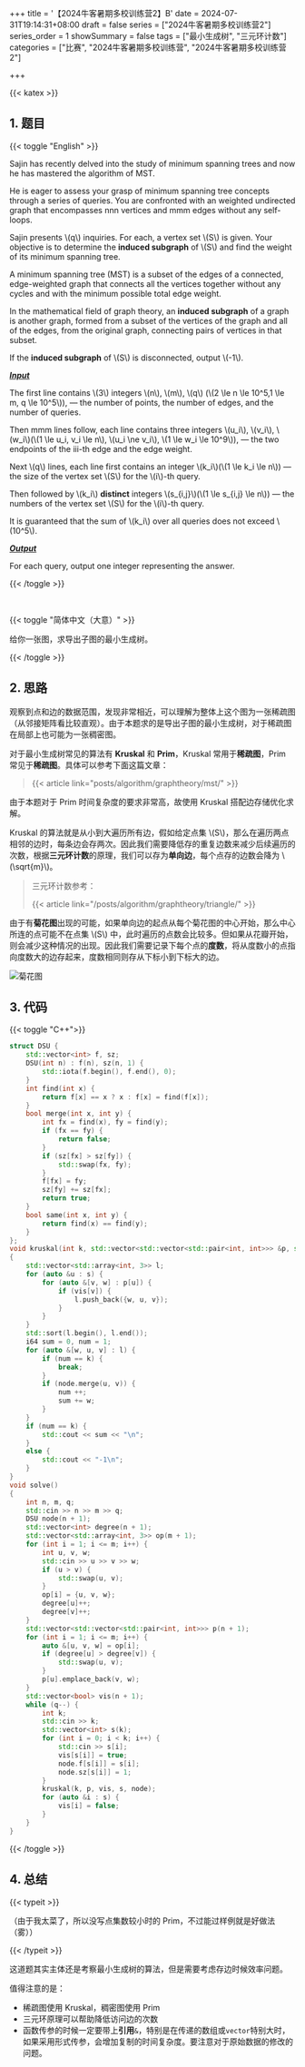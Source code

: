 +++
title = '【2024牛客暑期多校训练营2】B'
date = 2024-07-31T19:14:31+08:00
draft = false
series = ["2024牛客暑期多校训练营2"]
series_order = 1
showSummary = false
tags = ["最小生成树", "三元环计数"]
categories = ["比赛", "2024牛客暑期多校训练营", "2024牛客暑期多校训练营2"]

+++

{{< katex >}}

## 1. 题目

{{< toggle "English" >}}

Sajin has recently delved into the study of minimum spanning trees and now he has mastered the algorithm of MST.

He is eager to assess your grasp of minimum spanning tree concepts through a series of queries.
You are confronted with an weighted undirected graph that encompasses nnn vertices and mmm edges without any self-loops.

Sajin presents \\(q\\) inquiries. For each, a vertex set \\(S\\) is given. Your objective is to determine the **induced subgraph** of \\(S\\) and find the weight of its minimum spanning tree.

A minimum spanning tree (MST) is a subset of the edges of a connected, edge-weighted graph that connects all the vertices together without any cycles and with the minimum possible total edge weight.

In the mathematical field of graph theory, an **induced subgraph** of a graph is another graph, formed from a subset of the vertices of the graph and all of the edges, from the original graph, connecting pairs of vertices in that subset.

If the **induced subgraph** of \\(S\\) is disconnected, output \\(-1\\).

***<u>Input</u>***

The first line contains \\(3\\) integers \\(n\\), \\(m\\), \\(q\\) (\\(2 \le n \le 10^5,1 \le m, q \le 10^5\\)), — the number of points, the number of edges, and the number of queries.

Then mmm lines follow, each line contains three integers \\(u_i\\), \\(v_i\\), \\(w_i\\)(\\(1 \le u_i, v_i \le n\\), \\(u_i \ne v_i\\), \\(1 \le w_i \le 10^9\\)), — the two endpoints of the iii-th edge and the edge weight.

Next \\(q\\) lines, each line first contains an integer \\(k_i\\)(\\(1 \le k_i \le n\\)) — the size of the vertex set \\(S\\) for the \\(i\\)-th query.

Then followed by \\(k_i\\) **distinct** integers \\(s_{i,j}\\)(\\(1 \le s_{i,j} \le n\\)) — the numbers of the vertex set \\(S\\) for the \\(i\\\)-th query.

It is guaranteed that the sum of \\(k_i\\) over all queries does not exceed \\(10^5\\).

***<u>Output</u>***

For each query, output one integer representing the answer.

{{< /toggle >}}

</br>

{{< toggle "简体中文（大意）" >}}

给你一张图，求导出子图的最小生成树。

{{< /toggle >}}

## 2. 思路

观察到点和边的数据范围，发现非常相近，可以理解为整体上这个图为一张稀疏图（从邻接矩阵看比较直观）。由于本题求的是导出子图的最小生成树，对于稀疏图在局部上也可能为一张稠密图。

对于最小生成树常见的算法有 **Kruskal** 和 **Prim**，Kruskal 常用于**稀疏图**，Prim 常见于**稀疏图**。具体可以参考下面这篇文章：

> {{< article link="posts/algorithm/graphtheory/mst/" >}}

由于本题对于 Prim 时间复杂度的要求非常高，故使用 Kruskal 搭配边存储优化求解。

Kruskal 的算法就是从小到大遍历所有边，假如给定点集 \\(S\\)，那么在遍历两点相邻的边时，每条边会存两次。因此我们需要降低存的重复边数来减少后续遍历的次数，根据**三元环计数**的原理，我们可以存为**单向边**，每个点存的边数会降为 \\(\sqrt{m}\\)。

>三元环计数参考：
>
>{{< article link="/posts/algorithm/graphtheory/triangle/" >}}

由于有**菊花图**出现的可能，如果单向边的起点从每个菊花图的中心开始，那么中心所连的点可能不在点集 \\(S\\) 中，此时遍历的点数会比较多。但如果从花瓣开始，则会减少这种情况的出现。因此我们需要记录下每个点的**度数**，将从度数小的点指向度数大的边存起来，度数相同则存从下标小到下标大的边。

![菊花图](jh.svg)

## 3. 代码

{{< toggle "C++">}}

```cpp
struct DSU {
    std::vector<int> f, sz;
    DSU(int n) : f(n), sz(n, 1) {
        std::iota(f.begin(), f.end(), 0);
    }
    int find(int x) {
        return f[x] == x ? x : f[x] = find(f[x]);
    }
    bool merge(int x, int y) {
        int fx = find(x), fy = find(y);
        if (fx == fy) {
            return false;
        }
        if (sz[fx] > sz[fy]) {
            std::swap(fx, fy);
        }
        f[fx] = fy;
        sz[fy] += sz[fx];
        return true;
    }
    bool same(int x, int y) {
        return find(x) == find(y);
    }
};
void kruskal(int k, std::vector<std::vector<std::pair<int, int>>> &p, std::vector<bool> &vis, std::vector<int> &s, DSU &node)
{
    std::vector<std::array<int, 3>> l;
    for (auto &u : s) {
        for (auto &[v, w] : p[u]) {
            if (vis[v]) {
                l.push_back({w, u, v});
            }
        }
    }
    std::sort(l.begin(), l.end());
    i64 sum = 0, num = 1;
    for (auto &[w, u, v] : l) {
        if (num == k) {
            break;
        }
        if (node.merge(u, v)) {
            num ++;
            sum += w;
        }
    }
    if (num == k) {
        std::cout << sum << "\n";
    }
    else {
        std::cout << "-1\n";
    }
}
void solve()
{
    int n, m, q;
    std::cin >> n >> m >> q;
    DSU node(n + 1);
    std::vector<int> degree(n + 1);
    std::vector<std::array<int, 3>> op(m + 1);
    for (int i = 1; i <= m; i++) {
        int u, v, w;
        std::cin >> u >> v >> w;
        if (u > v) {
			std::swap(u, v);
        }
        op[i] = {u, v, w};
        degree[u]++;
        degree[v]++;
    }
    std::vector<std::vector<std::pair<int, int>>> p(n + 1);
    for (int i = 1; i <= m; i++) {
        auto &[u, v, w] = op[i];
        if (degree[u] > degree[v]) {
            std::swap(u, v);
        }
        p[u].emplace_back(v, w);
    }
    std::vector<bool> vis(n + 1);
    while (q--) {
        int k;
        std::cin >> k;
        std::vector<int> s(k);
        for (int i = 0; i < k; i++) {
            std::cin >> s[i];
            vis[s[i]] = true;
            node.f[s[i]] = s[i];
            node.sz[s[i]] = 1;
        }
        kruskal(k, p, vis, s, node);
        for (auto &i : s) {
            vis[i] = false;
        }
    }
}
```

{{< /toggle >}}

## 4. 总结

{{< typeit >}}

（由于我太菜了，所以没写点集数较小时的 Prim，不过能过样例就是好做法（雾））

{{< /typeit >}}

这道题其实主体还是考察最小生成树的算法，但是需要考虑存边时候效率问题。

值得注意的是：

- 稀疏图使用 Kruskal，稠密图使用 Prim
- 三元环原理可以帮助降低访问边的次数
- 函数传参的时候一定要带上**引用**`&`，特别是在传递的数组或`vector`特别大时，如果采用形式传参，会增加复制的时间复杂度。要注意对于原始数据的修改的问题。

